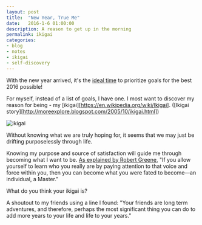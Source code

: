 ```yaml
---
layout: post
title:  "New Year, True Me"
date:   2016-1-6 01:00:00
description: A reason to get up in the morning
permalink: ikigai
categories:
- blog
- notes
- ikigai
- self-discovery
---
```


With the new year arrived, it's the [ideal time][freshstart] to prioritize goals for the best 2016 possible! 

For myself, instead of a list of goals, I have one. I most want to discover my reason for being - my [ikigai][https://en.wikipedia.org/wiki/Ikigai]. ([Ikigai story][http://moreexplore.blogspot.com/2005/10/ikigai.html])

![ikigai][ikigai] 

Without knowing what we are truly hoping for, it seems that we may just be drifting purposelessly through life. 

Knowing my purpose and source of satisfaction will guide me through becoming what I want to be. [As explained by Robert Greene][mastery], "If you allow yourself to learn who you really are by paying attention to that voice and force within you, then you can become what you were fated to become—an individual, a Master."

What do you think your ikigai is? 

A shoutout to my friends using a line I found: "Your friends are long term adventures, and therefore, perhaps the most significant thing you can do to add more years to your life and life to your years."


[ikigai]: https://upload.wikimedia.org/wikipedia/commons/e/eb/Ikigai-EN-optimized-PNG.png

[freshstart]: http://papers.ssrn.com/sol3/papers.cfm?abstract_id=2204126

[mastery]: http://www.visualreads.com/book/33211/mastery-robert-greene.cfm?posttype=popular